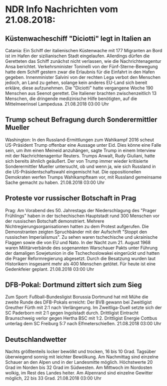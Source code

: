 # NDR Info Nachrichten vom 21.08.2018:


## Küstenwacheschiff "Diciotti" legt in Italien an
Catania: Ein Schiff der italienischen Küstenwache mit 177 Migranten an Bord ist im Hafen der sizilianischen Stadt eingelaufen. Allerdings dürfen die Geretteten das Schiff zunächst nicht verlassen, wie die Nachrichtenagentur Ansa berichtet. Verkehrsminister Toninelli von der Fünf-Sterne-Bewegung hatte dem Schiff gestern zwar die Erlaubnis für die Einfahrt in den Hafen gegeben. Innenminister Salvini von der rechten Lega verbot den Menschen jedoch, an Land zu gehen, solange kein anderes EU-Land sich bereit erkläre, diese aufzunehmen. Die "Diciotti" hatte vergangene Woche 190 Menschen aus Seenot gerettet. Die Italiener brachten zwischenzeitlich 13 Menschen, die dringende medizinische Hilfe benötigten, auf die Mittelmeerinsel Lampedusa. 21.08.2018 03:00 Uhr 

## Trump scheut Befragung durch Sonderermittler Mueller
Washington: In den Russland-Ermittlungen zum Wahlkampf 2016 scheut US-Präsident Trump offenbar eine Aussage unter Eid. Dies könne eine Falle sein, um ihm einen Meineid anzuhängen, sagte Trump in einem Interview mit der Nachrichtenagentur Reuters. Trumps Anwalt, Rudy Giuliani, hatte sich bereits ähnlich geäußert. Der von Trump immer wieder kritisierte Sonderermittler Mueller untersucht, ob und wenn ja, wie sich Russland in die US-Präsidentschaftswahl eingemischt hat. Die oppositionellen Demokraten werfen Trumps Wahlkampfteam vor, mit Russland gemeinsame Sache gemacht zu haben. 21.08.2018 03:00 Uhr 

## Proteste vor russischer Botschaft in Prag
Prag: Am Vorabend des 50. Jahrestags der Niederschlagung des "Prager Frühlings" haben in der tschechischen Hauptstadt rund 300 Menschen vor der russischen Botschaft demonstriert. Mehrere Nichtregierungsorganisationen hatten zu dem Protest aufgerufen. Die Demonstranten zeigten Spruchbänder mit der Aufschrift "Stoppt den russischen Imperialismus". Zu sehen waren tschechische und ukrainische Flaggen sowie die von EU und Nato. In der Nacht zum 21. August 1968 waren Militärverbände des sogenannten Warschauer Pakts unter Führung der damaligen Sowjetunion in die Tschechoslowakei eingerückt und hatten die Prager Reformregierung abgesetzt. Durch die Besatzung wurden laut Historikern insgesamt mehr als 400 Menschen getötet. Für heute ist eine Gedenkfeier geplant. 21.08.2018 03:00 Uhr 

## DFB-Pokal: Dortmund zittert sich zum Sieg
Zum Sport:			Fußball-Bundesligist Borussia Dortmund hat mit Mühe die zweite Runde des DFB-Pokals erreicht: Der BVB gewann bei Zweitligist Greuther Fürth mit 2:1 nach Verlängerung. Im Zweitliga-Duell setzte sich der SC Paderborn mit 2:1 gegen Ingolstadt durch. Drittligist Eintracht Braunschweig verlor gegen Hertha BSC mit 1:2. Drittligist Energie Cottbus unterlag dem SC Freiburg 5:7 nach Elfmeterschießen. 21.08.2018 03:00 Uhr 

## Deutschlandwetter
Nachts größtenteils locker bewölkt und trocken, 16 bis 10 Grad. Tagsüber überwiegend sonnig mit leichter Bewölkung. Am Nachmittag sind einzelne Schauer an den Alpen und in der Landesmitte möglich. Höchstwerte 20 Grad im Norden bis 32 Grad im Südwesten. Am Mittwoch im Nordosten wolkig, im Rest des Landes heiter. Am Alpenrand sind einzelne Gewitter möglich, 22 bis 33 Grad. 21.08.2018 03:00 Uhr 
